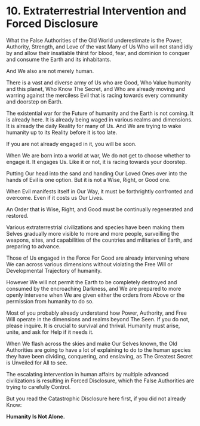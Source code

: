 # 10. Extraterrestrial Intervention and Forced Disclosure

What the False Authorities of the Old World underestimate is the Power, Authority, Strength, and Love of the vast Many of Us Who will not stand idly by and allow their insatiable thirst for blood, fear, and dominion to conquer and consume the Earth and its inhabitants. 

And We also are not merely human.  

There is a vast and diverse army of Us who are Good, Who Value humanity and this planet, Who Know The Secret, and Who are already moving and warring against the merciless Evil that is racing towards every community and doorstep on Earth. 

The existential war for the Future of humanity and the Earth is not coming. It is already here. It is already being waged in various realms and dimensions. It is already the daily Reality for many of Us. And We are trying to wake humanity up to its Reality before it is too late. 

If you are not already engaged in it, you will be soon. 

When We are born into a world at war, We do not get to choose whether to engage it. It engages Us. Like it or not, it is racing towards your doorstep. 

Putting Our head into the sand and handing Our Loved Ones over into the hands of Evil is one option. But it is not a Wise, Right, or Good one. 

When Evil manifests itself in Our Way, it must be forthrightly confronted and overcome. Even if it costs us Our Lives. 

An Order that is Wise, Right, and Good must be continually regenerated and restored. 

Various extraterrestrial civilizations and species have been making them Selves gradually more visible to more and more people, surveilling the weapons, sites, and capabilities of the countries and militaries of Earth, and preparing to advance. 

Those of Us engaged in the Force For Good are already intervening where We can across various dimensions without violating the Free Will or Developmental Trajectory of humanity. 

However We will not permit the Earth to be completely destroyed and consumed by the encroaching Darkness, and We are prepared to more openly intervene when We are given either the orders from Above or the permission from humanity to do so. 

Most of you probably already understand how Power, Authority, and Free Will operate in the dimensions and realms beyond The Seen. If you do not, please inquire. It is crucial to survival and thrival. Humanity must arise, unite, and ask for Help if it needs it. 

When We flash across the skies and make Our Selves known, the Old Authorities are going to have a lot of explaining to do to the human species they have been dividing, conquering, and enslaving, as The Greatest Secret is Unveiled for All to see. 

The escalating intervention in human affairs by multiple advanced civilizations is resulting in Forced Disclosure, which the False Authorities are trying to carefully Control.  

But you read the Catastrophic Disclosure here first, if you did not already Know: 

**Humanity Is Not Alone.** 



